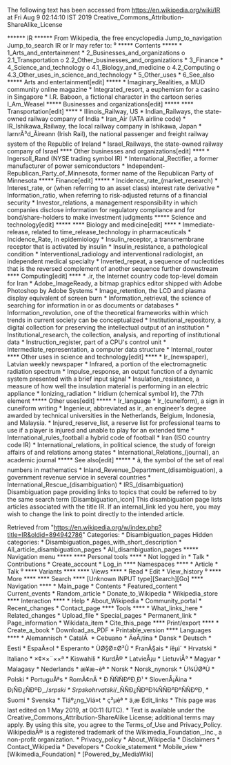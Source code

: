 The following text has been accessed from https://en.wikipedia.org/wiki/IR at Fri Aug 9 02:14:10 IST 2019
Creative_Commons_Attribution-ShareAlike_License




















****** IR ******
From Wikipedia, the free encyclopedia
Jump_to_navigation Jump_to_search
IR or Ir may refer to:
⁰
***** Contents *****
    * 1_Arts_and_entertainment
    * 2_Businesses_and_organizations
          o 2.1_Transportation
          o 2.2_Other_businesses_and_organizations
    * 3_Finance
    * 4_Science_and_technology
          o 4.1_Biology_and_medicine
          o 4.2_Computing
          o 4.3_Other_uses_in_science_and_technology
    * 5_Other_uses
    * 6_See_also
***** Arts and entertainment[edit] *****
    * Imaginary_Realities, a MUD community online magazine
    * Integrated_resort, a euphemism for a casino in Singapore
    * I.R. Baboon, a fictional character in the cartoon series I_Am_Weasel
***** Businesses and organizations[edit] *****
**** Transportation[edit] ****
    * Illinois_Railway, US
    * Indian_Railways, the state-owned railway company of India
    * Iran_Air (IATA airline code)
    * IR_Ishikawa_Railway, the local railway company in Ishikawa, Japan
    * IarnrÃ³d_Ãireann (Irish Rail), the national passenger and freight
      railway system of the Republic of Ireland
    * Israel_Railways, the state-owned railway company of Israel
**** Other businesses and organizations[edit] ****
    * Ingersoll_Rand (NYSE trading symbol IR)
    * International_Rectifier, a former manufacturer of power semiconductors
    * Independent-Republican_Party_of_Minnesota, former name of the Republican
      Party of Minnesota
***** Finance[edit] *****
    * Incidence_rate_(market_research)
    * Interest_rate, or (when referring to an asset class) interest rate
      derivative
    * Information_ratio, when referring to risk-adjusted returns of a financial
      security
    * Investor_relations, a management responsibility in which companies
      disclose information for regulatory compliance and for bond/share-holders
      to make investment judgments
***** Science and technology[edit] *****
**** Biology and medicine[edit] ****
    * Immediate-release, related to time_release_technology in pharmaceuticals
    * Incidence_Rate, in epidemiology
    * Insulin_receptor, a transmembrane receptor that is activated by insulin
    * Insulin_resistance, a pathological condition
    * Interventional_radiology and interventional radiologist, an independent
      medical specialty
    * Inverted_repeat, a sequence of nucleotides that is the reversed
      complement of another sequence further downstream
**** Computing[edit] ****
    * .ir, the Internet country code top-level domain for Iran
    * Adobe_ImageReady, a bitmap graphics editor shipped with Adobe Photoshop
      by Adobe Systems
    * Image_retention, the LCD and plasma display equivalent of screen burn
    * Information_retrieval, the science of searching for information in or as
      documents or databases
    * Information_revolution, one of the theoretical frameworks within which
      trends in current society can be conceptualized
    * Institutional_repository, a digital collection for preserving the
      intellectual output of an institution
    * Institutional_research, the collection, analysis, and reporting of
      institutional data
    * Instruction_register, part of a CPU's control unit
    * Intermediate_representation, a computer data structure
    * Internal_router
**** Other uses in science and technology[edit] ****
    * Ir_(newspaper), Latvian weekly newspaper
    * Infrared, a portion of the electromagnetic radiation spectrum
    * Impulse_response, an output function of a dynamic system presented with a
      brief input signal
    * Insulation_resistance, a measure of how well the insulation material is
      performing in an electric appliance
    * Ionizing_radiation
    * Iridium (chemical symbol Ir), the 77th element
***** Other uses[edit] *****
    * Ir_language
    * Ir_(cuneiform), a sign in cuneiform writing
    * Ingenieur, abbreviated as ir., an engineer's degree awarded by technical
      universities in the Netherlands, Belgium, Indonesia, and Malaysia.
    * Injured_reserve_list, a reserve list for professional teams to use if a
      player is injured and unable to play for an extended time
    * International_rules_football a hybrid code of football
    * Iran (ISO country code IR)
    * International_relations, in political science, the study of foreign
      affairs of and relations among states
    * International_Relations_(journal), an academic journal
***** See also[edit] *****
    * â, the symbol of the set of real numbers in mathematics
    * Inland_Revenue_Department_(disambiguation), a government revenue service
      in several countries
    * International_Rescue_(disambiguation)
    * IRS_(disambiguation)
                      Disambiguation page providing links to topics that could
                      be referred to by the same search term
[Disambiguation_icon] This disambiguation page lists articles associated with
                      the title IR.
                      If an internal_link led you here, you may wish to change
                      the link to point directly to the intended article.

Retrieved from "https://en.wikipedia.org/w/index.php?title=IR&oldid=894942786"
Categories:
    * Disambiguation_pages
Hidden categories:
    * Disambiguation_pages_with_short_description
    * All_article_disambiguation_pages
    * All_disambiguation_pages
***** Navigation menu *****
**** Personal tools ****
    * Not logged in
    * Talk
    * Contributions
    * Create_account
    * Log_in
**** Namespaces ****
    * Article
    * Talk
⁰
**** Variants ****
**** Views ****
    * Read
    * Edit
    * View_history
⁰
**** More ****
**** Search ****
[Unknown INPUT type][Search][Go]
**** Navigation ****
    * Main_page
    * Contents
    * Featured_content
    * Current_events
    * Random_article
    * Donate_to_Wikipedia
    * Wikipedia_store
**** Interaction ****
    * Help
    * About_Wikipedia
    * Community_portal
    * Recent_changes
    * Contact_page
**** Tools ****
    * What_links_here
    * Related_changes
    * Upload_file
    * Special_pages
    * Permanent_link
    * Page_information
    * Wikidata_item
    * Cite_this_page
**** Print/export ****
    * Create_a_book
    * Download_as_PDF
    * Printable_version
**** Languages ****
    * Alemannisch
    * CatalÃ 
    * Cebuano
    * ÄeÅ¡tina
    * Dansk
    * Deutsch
    * Eesti
    * EspaÃ±ol
    * Esperanto
    * ÙØ§Ø±Ø³Û
    * FranÃ§ais
    * íêµ­ì´
    * Hrvatski
    * Italiano
    * ×¢××¨××ª
    * Kiswahili
    * KurdÃ®
    * LatvieÅ¡u
    * LietuviÅ³
    * Magyar
    * Malagasy
    * Nederlands
    * æ¥æ¬èª
    * Norsk
    * Norsk_nynorsk
    * Ù¾ÚØªÙ
    * Polski
    * PortuguÃªs
    * RomÃ¢nÄ
    * Ð ÑÑÑÐºÐ¸Ð¹
    * SlovenÅ¡Äina
    * Ð¡ÑÐ¿ÑÐºÐ¸_/_srpski
    * Srpskohrvatski_/_ÑÑÐ¿ÑÐºÐ¾ÑÑÐ²Ð°ÑÑÐºÐ¸
    * Suomi
    * Svenska
    * Tiáº¿ng_Viá»t
    * ç²µèª
    * ä¸­æ
Edit_links
    * This page was last edited on 1 May 2019, at 00:11 (UTC).
    * Text is available under the Creative_Commons_Attribution-ShareAlike
      License; additional terms may apply. By using this site, you agree to the
      Terms_of_Use and Privacy_Policy. WikipediaÂ® is a registered trademark of
      the Wikimedia_Foundation,_Inc., a non-profit organization.
    * Privacy_policy
    * About_Wikipedia
    * Disclaimers
    * Contact_Wikipedia
    * Developers
    * Cookie_statement
    * Mobile_view
    * [Wikimedia_Foundation]
    * [Powered_by_MediaWiki]
